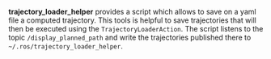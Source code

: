 **trajectory_loader_helper** provides a script which allows to save on a yaml file a computed trajectory. This tools is helpful to save trajectories that will then be executed using the `TrajectoryLoaderAction`. The script listens to the topic `/display_planned_path` and write the trajectories published there to `~/.ros/trajectory_loader_helper`.